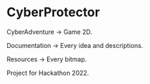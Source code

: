 # CyberProtector

CyberAdventure -> Game 2D.

Documentation -> Every idea and descriptions.

Resources -> Every bitmap.

Project for Hackathon 2022.

